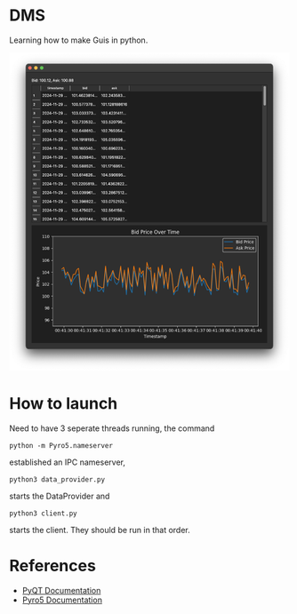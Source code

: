 # DMS
Learning how to make Guis in python.

![Screenshot](images/Screenshot%202024-11-29%20at%2001.41.39.png)

# How to launch
Need to have 3 seperate threads running, the command
```
python -m Pyro5.nameserver
```
established an IPC nameserver,
```
python3 data_provider.py
```
starts the DataProvider and
```
python3 client.py
```
starts the client. They should be run in that order.

# References
* [PyQT Documentation](https://doc.qt.io/qtforpython-6/)
* [Pyro5 Documentation](https://pyro5.readthedocs.io/en/latest/)